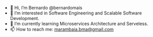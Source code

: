 - 👋 Hi, I’m Bernardo @bernardomais
- 👀 I’m interested in Software Engineering and Scalable Software Development.
- 🌱 I’m currently learning Microservices Architecture and Serveless.
- 📫 How to reach me: marambaia.bma@gmail.com
